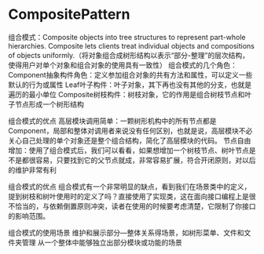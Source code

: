 # CompositePattern
组合模式：Composite objects into tree structures to represent part-whole hierarchies. Composite lets clients treat individual objects and compositions of objects uniformly.（将对象组合成树形结构以表示“部分-整理”的层次结构，使得用户对单个对象和组合对象的使用具有一致性）
组合模式的几个角色：
Component抽象构件角色：定义参加组合对象的共有方法和属性，可以定义一些默认的行为或属性
Leaf叶子构件：叶子对象，其下再也没有其他的分支，也就是遍历的最小单位
Composite树枝构件：树枝对象，它的作用是组合树枝节点和叶子节点形成一个树形结构

组合模式的优点
高层模块调用简单：一颗树形机构中的所有节点都是Component，局部和整体对调用者来说没有任何区别，也就是说，高层模块不必关心自己处理的单个对象还是整个组合结构，简化了高层模块的代码。
节点自由增加：使用了组合模式后，我们可以看看，如果想增加一个树枝节点、树叶节点是不是都很容易，只要找到它的父节点就成，非常容易扩展，符合开闭原则，对以后的维护非常有利

组合模式的优点
组合模式有一个非常明显的缺点，看到我们在场景类中的定义，提到树枝和树叶使用时的定义了吗？直接使用了实现类，这在面向接口编程上是很不恰当的，与依赖倒置原则冲突，读者在使用的时候要考虑清楚，它限制了你接口的影响范围。


组合模式的使用场景
维护和展示部分—整体关系得场景，如树形菜单、文件和文件夹管理
从一个整体中能够独立出部分模块或功能的场景
